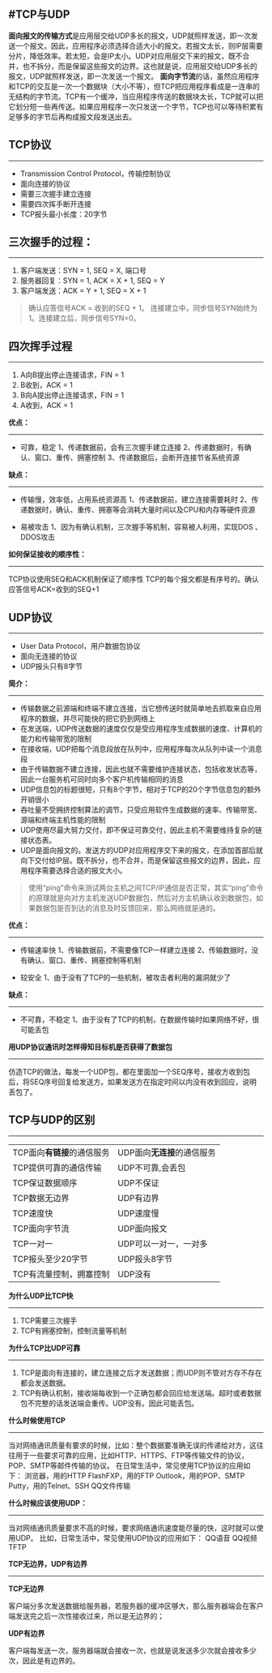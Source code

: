 #TCP与UDP
---

**面向报文的传输方式**是应用层交给UDP多长的报文，UDP就照样发送，即一次发送一个报文。因此，应用程序必须选择合适大小的报文。若报文太长，则IP层需要分片，降低效率。若太短，会是IP太小。UDP对应用层交下来的报文，既不合并，也不拆分，而是保留这些报文的边界。这也就是说，应用层交给UDP多长的报文，UDP就照样发送，即一次发送一个报文。
**面向字节流**的话，虽然应用程序和TCP的交互是一次一个数据块（大小不等），但TCP把应用程序看成是一连串的无结构的字节流。TCP有一个缓冲，当应用程序传送的数据块太长，TCP就可以把它划分短一些再传送。如果应用程序一次只发送一个字节，TCP也可以等待积累有足够多的字节后再构成报文段发送出去。

TCP协议
-----


----------

 - Transmission Control Protocol，传输控制协议
 - 面向连接的协议
 - 需要三次握手建立连接
 - 需要四次挥手断开连接
 - TCP报头最小长度：20字节


三次握手的过程：
--------


----------

 1. 客户端发送：SYN = 1, SEQ = X, 端口号
 2. 服务器回复：SYN = 1, ACK = X + 1, SEQ = Y
 3. 客户端发送：ACK = Y + 1, SEQ = X + 1

> 确认应答信号ACK = 收到的SEQ + 1。
连接建立中，同步信号SYN始终为1。连接建立后，同步信号SYN=0。

四次挥手过程
------

----------


 1. A向B提出停止连接请求，FIN = 1
 2. B收到，ACK = 1
 3. B向A提出停止连接请求，FIN = 1
 4. A收到，ACK = 1

**优点：** 


----------

 - 可靠，稳定
	    1、传递数据前，会有三次握手建立连接
        2、传递数据时，有确认、窗口、重传、拥塞控制
        3、传递数据后，会断开连接节省系统资源

**缺点：**

----------

 - 传输慢，效率低，占用系统资源高
 1、传递数据前，建立连接需要耗时
 2、传递数据时，确认、重传、拥塞等会消耗大量时间以及CPU和内存等硬件资源
 
 - 易被攻击
 1、因为有确认机制，三次握手等机制，容易被人利用，实现DOS 、DDOS攻击

**如何保证接收的顺序性：**

----------
TCP协议使用SEQ和ACK机制保证了顺序性
TCP的每个报文都是有序号的。确认应答信号ACK=收到的SEQ+1





UDP协议
-----


----------

 - User Data Protocol，用户数据包协议
 - 面向无连接的协议
 - UDP报头只有8字节

**简介：**

----------

 - 传输数据之前源端和终端不建立连接，当它想传送时就简单地去抓取来自应用程序的数据，并尽可能快的把它扔到网络上
 - 在发送端，UDP传送数据的速度仅仅是受应用程序生成数据的速度、计算机的能力和传输带宽的限制
 - 在接收端，UDP把每个消息段放在队列中，应用程序每次从队列中读一个消息段
 - 由于传输数据不建立连接，因此也就不需要维护连接状态，包括收发状态等，因此一台服务机可同时向多个客户机传输相同的消息
 - UDP信息包的标题很短，只有8个字节，相对于TCP的20个字节信息包的额外开销很小
 - 吞吐量不受拥挤控制算法的调节，只受应用软件生成数据的速率、传输带宽、源端和终端主机性能的限制
 - UDP使用尽最大努力交付，即不保证可靠交付，因此主机不需要维持复杂的链接状态表。
 - UDP是面向报文的。发送方的UDP对应用程序交下来的报文，在添加首部后就向下交付给IP层。既不拆分，也不合并，而是保留这些报文的边界，因此，应用程序需要选择合适的报文大小。

> 使用“ping”命令来测试两台主机之间TCP/IP通信是否正常，其实“ping”命令的原理就是向对方主机发送UDP数据包，然后对方主机确认收到数据包，如果数据包是否到达的消息及时反馈回来，那么网络就是通的。

**优点：**


----------


 - 传输速率快
 1、传输数据前，不需要像TCP一样建立连接
 2、传输数据时，没有确认、窗口、重传、拥塞控制等机制
 
 - 较安全
 1、由于没有了TCP的一些机制，被攻击者利用的漏洞就少了
 
**缺点：**


----------


 
 - 不可靠，不稳定
 1、由于没有了TCP的机制，在数据传输时如果网络不好，很可能丢包


**用UDP协议通讯时怎样得知目标机是否获得了数据包**


----------


仿造TCP的做法，每发一个UDP包，都在里面加一个SEQ序号，接收方收到包后，将SEQ序号回复给发送方。如果发送方在指定时间以内没有收到回应，说明丢包了。



TCP与UDP的区别
----------


----------

<table class="table table-bordered table-striped table-condensed">
	<tr>
		<td>TCP面向<strong>有链接</strong>的通信服务</td>
		<td>UDP面向<strong>无连接</strong>的通信服务</td>
	</tr>
	<tr>
		<td>TCP提供可靠的通信传输</td>
		<td>UDP不可靠,会丢包</td>
	</tr>
	<tr>
		<td>TCP保证数据顺序</td>
		<td>UDP不保证</td>
	</tr>
	<tr>
		<td>TCP数据无边界</td>
		<td>UDP有边界</td>
	</tr>
	<tr>
		<td>TCP速度快</td>
		<td>UDP速度慢</td>
	</tr>
	<tr>
		<td>TCP面向字节流</td>
		<td>UDP面向报文</td>
	</tr>
	<tr>
		<td>TCP一对一</td>
		<td>UDP可以一对一，一对多</td>
	</tr>
	<tr>
		<td>TCP报头至少20字节</td>
		<td>UDP报头8字节</td>
	</tr>
	<tr>
		<td>TCP有流量控制，拥塞控制</td>
		<td>UDP没有</td>
	</tr>
</table>



**为什么UDP比TCP快**


----------


 1. TCP需要三次握手
 2. TCP有拥塞控制，控制流量等机制



**为什么TCP比UDP可靠**


----------


 1. TCP是面向有连接的，建立连接之后才发送数据；而UDP则不管对方存不存在都会发送数据。
 2. TCP有确认机制，接收端每收到一个正确包都会回应给发送端。超时或者数据包不完整的话发送端会重传。UDP没有。因此可能丢包。



**什么时候使用TCP**


----------


当对网络通讯质量有要求的时候，比如：整个数据要准确无误的传递给对方，这往往用于一些要求可靠的应用，比如HTTP、HTTPS、FTP等传输文件的协议，POP、SMTP等邮件传输的协议。
在日常生活中，常见使用TCP协议的应用如下：
浏览器，用的HTTP
FlashFXP，用的FTP
Outlook，用的POP、SMTP
Putty，用的Telnet、SSH
QQ文件传输



**什么时候应该使用UDP：**


----------


当对网络通讯质量要求不高的时候，要求网络通讯速度能尽量的快，这时就可以使用UDP。
比如，日常生活中，常见使用UDP协议的应用如下：
QQ语音
QQ视频
TFTP



**TCP无边界，UDP有边界**


----------
**TCP无边界**

客户端分多次发送数据给服务器，若服务器的缓冲区够大，那么服务器端会在客户端发送完之后一次性接收过来，所以是无边界的；

**UDP有边界**

客户端每发送一次，服务器端就会接收一次，也就是说发送多少次就会接收多少次，因此是有边界的。

